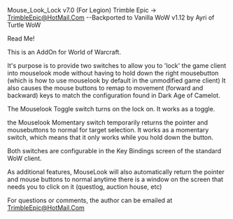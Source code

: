 Mouse_Look_Lock v7.0 (For Legion)
Trimble Epic -> TrimbleEpic@HotMail.Com
--Backported to Vanilla WoW v1.12 by Ayri of Turtle WoW

Read Me!

This is an AddOn for World of Warcraft.

It's purpose is to provide two switches to allow you to 'lock' the game client into mouselook mode without having to hold down the right mousebutton (which is how to use mouselook by default in the unmodified game client)  It also causes the mouse buttons to remap to movement (forward and backward) keys to match the configuration found in Dark Age of Camelot.

The Mouselook Toggle switch turns on the lock on.  It works as a toggle.

the Mouselook Momentary switch temporarily returns the pointer and mousebuttons to normal for target selection.  It works as a momentary switch, which means that it only works while you hold down the button.

Both switches are configurable in the Key Bindings screen of the standard WoW client.

As additional features, MouseLook will also automatically return the pointer and mouse buttons to normal anytime there is a window on the screen that needs you to click on it (questlog, auction house, etc)

For questions or comments, the author can be emailed at TrimbleEpic@HotMail.Com
